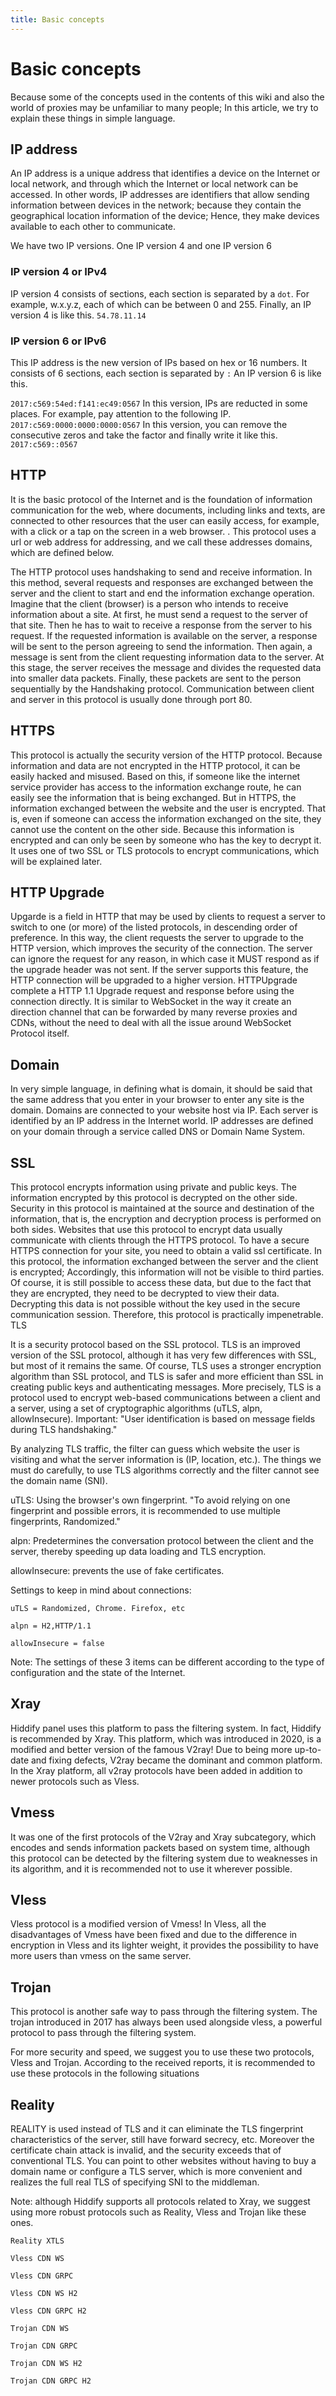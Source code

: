 ```yaml
---
title: Basic concepts
---
```


<div dir="ltr" markdown="1">

# Basic concepts
Because some of the concepts used in the contents of this wiki and also the world of proxies may be unfamiliar to many people; In this article, we try to explain these things in simple language.

## IP address

An IP address is a unique address that identifies a device on the Internet or local network, and through which the Internet or local network can be accessed. In other words, IP addresses are identifiers that allow sending information between devices in the network; because they contain the geographical location information of the device; Hence, they make devices available to each other to communicate.

We have two IP versions. One IP version 4 and one IP version 6

### IP version 4 or IPv4
IP version 4 consists of sections, each section is separated by a `dot`. For example, w.x.y.z, each of which can be between 0 and 255. Finally, an IP version 4 is like this. `54.78.11.14`

### IP version 6 or IPv6
This IP address is the new version of IPs based on hex or 16 numbers. It consists of 6 sections, each section is separated by `:` An IP version 6 is like this.

`2017:c569:54ed:f141:ec49:0567`
In this version, IPs are reducted in some places. For example, pay attention to the following IP. `2017:c569:0000:0000:0000:0567`
In this version, you can remove the consecutive zeros and take the factor and finally write it like this. `2017:c569::0567`


## HTTP
It is the basic protocol of the Internet and is the foundation of information communication for the web, where documents, including links and texts, are connected to other resources that the user can easily access, for example, with a click or a tap on the screen in a web browser. . This protocol uses a url or web address for addressing, and we call these addresses domains, which are defined below.

The HTTP protocol uses handshaking to send and receive information. In this method, several requests and responses are exchanged between the server and the client to start and end the information exchange operation. Imagine that the client (browser) is a person who intends to receive information about a site. At first, he must send a request to the server of that site. Then he has to wait to receive a response from the server to his request. If the requested information is available on the server, a response will be sent to the person agreeing to send the information. Then again, a message is sent from the client requesting information data to the server. At this stage, the server receives the message and divides the requested data into smaller data packets. Finally, these packets are sent to the person sequentially by the Handshaking protocol. Communication between client and server in this protocol is usually done through port 80.

## HTTPS

This protocol is actually the security version of the HTTP protocol. Because information and data are not encrypted in the HTTP protocol, it can be easily hacked and misused. Based on this, if someone like the internet service provider has access to the information exchange route, he can easily see the information that is being exchanged. But in HTTPS, the information exchanged between the website and the user is encrypted. That is, even if someone can access the information exchanged on the site, they cannot use the content on the other side. Because this information is encrypted and can only be seen by someone who has the key to decrypt it. It uses one of two SSL or TLS protocols to encrypt communications, which will be explained later.

## HTTP Upgrade
Upgarde is a field in HTTP that may be used by clients to request a server to switch to one (or more) of the listed protocols, in descending order of preference. In this way, the client requests the server to upgrade to the HTTP version, which improves the security of the connection. The server can ignore the request for any reason, in which case it MUST respond as if the upgrade header was not sent. If the server supports this feature, the HTTP connection will be upgraded to a higher version. HTTPUpgrade complete a HTTP 1.1 Upgrade request and response before using the connection directly. It is similar to WebSocket in the way it create an direction channel that can be forwarded by many reverse proxies and CDNs, without the need to deal with all the issue around WebSocket Protocol itself. 

## Domain

In very simple language, in defining what is domain, it should be said that the same address that you enter in your browser to enter any site is the domain. Domains are connected to your website host via IP. Each server is identified by an IP address in the Internet world. IP addresses are defined on your domain through a service called DNS or Domain Name System.


## SSL

This protocol encrypts information using private and public keys. The information encrypted by this protocol is decrypted on the other side. Security in this protocol is maintained at the source and destination of the information, that is, the encryption and decryption process is performed on both sides. Websites that use this protocol to encrypt data usually communicate with clients through the HTTPS protocol. To have a secure HTTPS connection for your site, you need to obtain a valid ssl certificate. In this protocol, the information exchanged between the server and the client is encrypted; Accordingly, this information will not be visible to third parties. Of course, it is still possible to access these data, but due to the fact that they are encrypted, they need to be decrypted to view their data. Decrypting this data is not possible without the key used in the secure communication session. Therefore, this protocol is practically impenetrable.
TLS

It is a security protocol based on the SSL protocol. TLS is an improved version of the SSL protocol, although it has very few differences with SSL, but most of it remains the same. Of course, TLS uses a stronger encryption algorithm than SSL protocol, and TLS is safer and more efficient than SSL in creating public keys and authenticating messages. More precisely, TLS is a protocol used to encrypt web-based communications between a client and a server, using a set of cryptographic algorithms (uTLS, alpn, allowInsecure). Important: "User identification is based on message fields during TLS handshaking."

By analyzing TLS traffic, the filter can guess which website the user is visiting and what the server information is (IP, location, etc.). The things we must do carefully, to use TLS algorithms correctly and the filter cannot see the domain name (SNI).

uTLS: Using the browser's own fingerprint. "To avoid relying on one fingerprint and possible errors, it is recommended to use multiple fingerprints, Randomized."

alpn: Predetermines the conversation protocol between the client and the server, thereby speeding up data loading and TLS encryption.

allowInsecure: prevents the use of fake certificates.

Settings to keep in mind about connections:

`uTLS = Randomized, Chrome. Firefox, etc`

`alpn = H2,HTTP/1.1`

`allowInsecure = false`

Note: The settings of these 3 items can be different according to the type of configuration and the state of the Internet.


## Xray

Hiddify panel uses this platform to pass the filtering system. In fact, Hiddify is recommended by Xray. This platform, which was introduced in 2020, is a modified and better version of the famous V2ray! Due to being more up-to-date and fixing defects, V2ray became the dominant and common platform. In the Xray platform, all v2ray protocols have been added in addition to newer protocols such as Vless.

## Vmess
It was one of the first protocols of the V2ray and Xray subcategory, which encodes and sends information packets based on system time, although this protocol can be detected by the filtering system due to weaknesses in its algorithm, and it is recommended not to use it wherever possible.

## Vless
Vless protocol is a modified version of Vmess! In Vless, all the disadvantages of Vmess have been fixed and due to the difference in encryption in Vless and its lighter weight, it provides the possibility to have more users than vmess on the same server.


## Trojan
This protocol is another safe way to pass through the filtering system. The trojan introduced in 2017 has always been used alongside vless, a powerful protocol to pass through the filtering system.

For more security and speed, we suggest you to use these two protocols, Vless and Trojan. According to the received reports, it is recommended to use these protocols in the following situations

## Reality
REALITY is used instead of TLS and it can eliminate the TLS fingerprint characteristics of the server, still have forward secrecy, etc. Moreover the certificate chain attack is invalid, and the security exceeds that of conventional TLS.
You can point to other websites without having to buy a domain name or configure a TLS server, which is more convenient and realizes the full real TLS of specifying SNI to the middleman.

Note: although Hiddify supports all protocols related to Xray, we suggest using more robust protocols such as Reality, Vless and Trojan like these ones.

`Reality XTLS`

`Vless CDN WS`

`Vless CDN GRPC`

`Vless CDN WS H2`

`Vless CDN GRPC H2`

`Trojan CDN WS`

`Trojan CDN GRPC`

`Trojan CDN WS H2`

`Trojan CDN GRPC H2`
